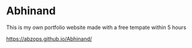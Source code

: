 # Abhinand
This is my own portfolio website made with a free tempate within 5 hours

https://abzops.github.io/Abhinand/
